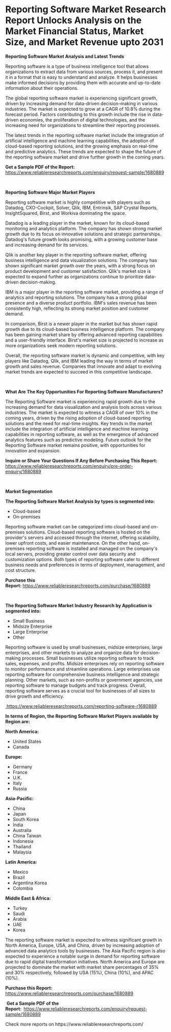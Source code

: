 <p><h1>Reporting Software Market Research Report Unlocks Analysis on the Market Financial Status, Market Size, and Market Revenue upto 2031</h1></p><p><strong>Reporting Software Market Analysis and Latest Trends</strong></p>
<p><p>Reporting software is a type of business intelligence tool that allows organizations to extract data from various sources, process it, and present it in a format that is easy to understand and analyze. It helps businesses make informed decisions by providing them with accurate and up-to-date information about their operations.</p><p>The global reporting software market is experiencing significant growth, driven by increasing demand for data-driven decision-making in various industries. The market is expected to grow at a CAGR of 10.8% during the forecast period. Factors contributing to this growth include the rise in data-driven economies, the proliferation of digital technologies, and the increasing need for organizations to streamline their reporting processes.</p><p>The latest trends in the reporting software market include the integration of artificial intelligence and machine learning capabilities, the adoption of cloud-based reporting solutions, and the growing emphasis on real-time and predictive analytics. These trends are expected to shape the future of the reporting software market and drive further growth in the coming years.</p></p>
<p><strong>Get a Sample PDF of the Report:&nbsp;</strong> <a href="https://www.reliableresearchreports.com/enquiry/request-sample/1680889">https://www.reliableresearchreports.com/enquiry/request-sample/1680889</a></p>
<p>&nbsp;</p>
<p><strong>Reporting Software Major Market Players</strong></p>
<p><p>Reporting software market is highly competitive with players such as Datadog, CXO-Cockpit, Solver, Qlik, IBM, Entrinsik, SAP Crystal Reports, InsightSquared, Birst, and Workiva dominating the space.</p><p>Datadog is a leading player in the market, known for its cloud-based monitoring and analytics platform. The company has shown strong market growth due to its focus on innovative solutions and strategic partnerships. Datadog's future growth looks promising, with a growing customer base and increasing demand for its services.</p><p>Qlik is another key player in the reporting software market, offering business intelligence and data visualization solutions. The company has shown significant market growth over the years, with a strong focus on product development and customer satisfaction. Qlik's market size is expected to expand further as organizations continue to prioritize data-driven decision-making.</p><p>IBM is a major player in the reporting software market, providing a range of analytics and reporting solutions. The company has a strong global presence and a diverse product portfolio. IBM's sales revenue has been consistently high, reflecting its strong market position and customer demand.</p><p>In comparison, Birst is a newer player in the market but has shown rapid growth due to its cloud-based business intelligence platform. The company has been gaining market share by offering advanced reporting capabilities and a user-friendly interface. Birst's market size is projected to increase as more organizations seek modern reporting solutions.</p><p>Overall, the reporting software market is dynamic and competitive, with key players like Datadog, Qlik, and IBM leading the way in terms of market growth and sales revenue. Companies that innovate and adapt to evolving market trends are expected to succeed in this competitive landscape.</p></p>
<p>&nbsp;</p>
<p><strong>What Are The Key Opportunities For Reporting Software Manufacturers?</strong></p>
<p><p>The Reporting Software market is experiencing rapid growth due to the increasing demand for data visualization and analysis tools across various industries. The market is expected to witness a CAGR of over 10% in the coming years, driven by the rising adoption of cloud-based reporting solutions and the need for real-time insights. Key trends in the market include the integration of artificial intelligence and machine learning capabilities in reporting software, as well as the emergence of advanced analytics features such as predictive modeling. Future outlook for the Reporting Software market remains positive, with opportunities for innovation and expansion.</p></p>
<p><strong>Inquire or Share Your Questions If Any Before Purchasing This Report:</strong> <a href="https://www.reliableresearchreports.com/enquiry/pre-order-enquiry/1680889">https://www.reliableresearchreports.com/enquiry/pre-order-enquiry/1680889</a></p>
<p>&nbsp;</p>
<p><strong>Market Segmentation</strong></p>
<p><strong>The Reporting Software Market Analysis by types is segmented into:</strong></p>
<p><ul><li>Cloud-based</li><li>On-premises</li></ul></p>
<p><p>Reporting software market can be categorized into cloud-based and on-premises solutions. Cloud-based reporting software is hosted on the provider's servers and accessed through the internet, offering scalability, lower upfront costs, and easier maintenance. On the other hand, on-premises reporting software is installed and managed on the company's local servers, providing greater control over data security and customization options. Both types of reporting software cater to different business needs and preferences in terms of deployment, management, and cost structure.</p></p>
<p><strong>Purchase this Report:&nbsp;</strong><a href="https://www.reliableresearchreports.com/purchase/1680889">https://www.reliableresearchreports.com/purchase/1680889</a></p>
<p>&nbsp;</p>
<p><strong>The Reporting Software Market Industry Research by Application is segmented into:</strong></p>
<p><ul><li>Small Business</li><li>Midsize Enterprise</li><li>Large Enterprise</li><li>Other</li></ul></p>
<p><p>Reporting software is used by small businesses, midsize enterprises, large enterprises, and other markets to analyze and organize data for decision-making processes. Small businesses utilize reporting software to track sales, expenses, and profits. Midsize enterprises rely on reporting software to monitor performance and streamline operations. Large enterprises use reporting software for comprehensive business intelligence and strategic planning. Other markets, such as non-profits or government agencies, use reporting software to manage budgets and track progress. Overall, reporting software serves as a crucial tool for businesses of all sizes to drive growth and efficiency.</p></p>
<p><a href="https://www.reliableresearchreports.com/reporting-software-r1680889">&nbsp;https://www.reliableresearchreports.com/reporting-software-r1680889</a></p>
<p><strong>In terms of Region, the Reporting Software Market Players available by Region are:</strong></p>
<p>
    <p> <strong> North America: </strong>
        <ul>
            <li>United States</li>
            <li>Canada</li>
        </ul>
        </p> 
    <p> <strong> Europe: </strong>
        <ul>
            <li>Germany</li>
            <li>France</li>
            <li>U.K.</li>
            <li>Italy</li>
            <li>Russia</li>
        </ul>
        </p> 
    <p> <strong> Asia-Pacific: </strong>
        <ul>
            <li>China</li>
            <li>Japan</li>
            <li>South Korea</li>
            <li>India</li>
            <li>Australia</li>
            <li>China Taiwan</li>
            <li>Indonesia</li>
            <li>Thailand</li>
            <li>Malaysia</li>
        </ul>
        </p> 
    <p> <strong> Latin America: </strong>
        <ul>
            <li>Mexico</li>
            <li>Brazil</li>
            <li>Argentina Korea</li>
            <li>Colombia</li>
        </ul>
        </p> 
    <p> <strong> Middle East & Africa: </strong>
        <ul>
            <li>Turkey</li>
            <li>Saudi</li>
            <li>Arabia</li>
            <li>UAE</li>
            <li>Korea</li>
        </ul>
    </p>
    </p>
<p><p>The reporting software market is expected to witness significant growth in North America, Europe, USA, and China, driven by increasing adoption of advanced data analytics tools by businesses. The Asia Pacific region is also expected to experience a notable surge in demand for reporting software due to rapid digital transformation initiatives. North America and Europe are projected to dominate the market with market share percentages of 35% and 30% respectively, followed by USA (15%), China (10%), and APAC (10%).</p></p>
<p><strong>Purchase this Report: </strong><a href="https://www.reliableresearchreports.com/purchase/1680889">https://www.reliableresearchreports.com/purchase/1680889</a></p>
<p>&nbsp;<strong>Get a Sample PDF of the Report:&nbsp;&nbsp;</strong><a href="https://www.reliableresearchreports.com/enquiry/request-sample/1680889">https://www.reliableresearchreports.com/enquiry/request-sample/1680889</a></p>
<p><strong></strong></p>
<p>Check more reports on https://www.reliableresearchreports.com/</p>